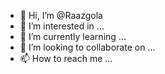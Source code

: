 - 👋 Hi, I’m @Raazgola
- 👀 I’m interested in ...
- 🌱 I’m currently learning ...
- 💞️ I’m looking to collaborate on ...
- 📫 How to reach me ...

<!---
Raazgola/Raazgola is a ✨ special ✨ repository because its `README.md` (this file) appears on your GitHub profile.
You can click the Preview link to take a look at your changes.
--->
